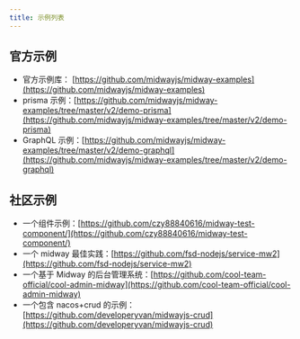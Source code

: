 ```yaml
---
title: 示例列表
---
```


## 官方示例



- 官方示例库： [https://github.com/midwayjs/midway-examples](https://github.com/midwayjs/midway-examples)
- prisma 示例：[https://github.com/midwayjs/midway-examples/tree/master/v2/demo-prisma](https://github.com/midwayjs/midway-examples/tree/master/v2/demo-prisma)
- GraphQL 示例：[https://github.com/midwayjs/midway-examples/tree/master/v2/demo-graphql](https://github.com/midwayjs/midway-examples/tree/master/v2/demo-graphql)



## 社区示例

- 一个组件示例：[https://github.com/czy88840616/midway-test-component/](https://github.com/czy88840616/midway-test-component/)
- 一个 midway 最佳实践：[https://github.com/fsd-nodejs/service-mw2](https://github.com/fsd-nodejs/service-mw2)
- 一个基于 Midway 的后台管理系统：[https://github.com/cool-team-official/cool-admin-midway](https://github.com/cool-team-official/cool-admin-midway)
- 一个包含 nacos+crud 的示例：[https://github.com/developeryvan/midwayjs-crud](https://github.com/developeryvan/midwayjs-crud)
